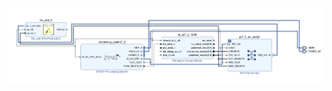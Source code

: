 ![alt text](https://github.com/Duvindu/pynq/blob/master/hls_projects/hls_adder/block_design/pynq_hls_adder.PNG)
